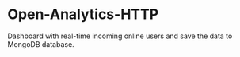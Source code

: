 # Open-Analytics-HTTP
Dashboard with real-time incoming online users and save the data to MongoDB database.
